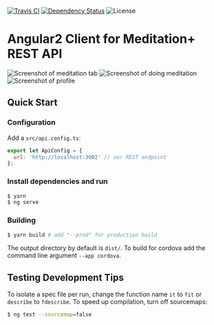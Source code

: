 [![Travis CI](https://api.travis-ci.org/Sirimangalo/meditation-plus-angular.svg)](https://travis-ci.org/Sirimangalo/meditation-plus-angular)
[![Dependency Status](https://david-dm.org/Sirimangalo/meditation-plus-angular.svg)](https://david-dm.org/Sirimangalo/meditation-plus-angular)
![License](https://img.shields.io/badge/license-MIT-blue.svg)

# Angular2 Client for Meditation+ REST API

![Screenshot of meditation tab](https://raw.githubusercontent.com/Sirimangalo/meditation-plus-angular/master/docs/res/screenshot.jpg)
![Screenshot of doing meditation](https://raw.githubusercontent.com/Sirimangalo/meditation-plus-angular/master/docs/res/screenshot2.jpg)
![Screenshot of profile](https://raw.githubusercontent.com/Sirimangalo/meditation-plus-angular/master/docs/res/screenshot3.jpg)

## Quick Start

### Configuration
Add a `src/api.config.ts`:

```js
export let ApiConfig = {
  url: 'http://localhost:3002' // our REST endpoint
};
```

### Install dependencies and run
```bash
$ yarn
$ ng serve
```

### Building
```bash
$ yarn build # add "--prod" for production build
```

The output directory by default is `dist/`. To build for cordova add the command line argument `--app cordova`.

## Testing Development Tips
To isolate a spec file per run, change the function name `it` to `fit` or `describe` to `fdescribe`.
To speed up compilation, turn off sourcemaps:
```bash
$ ng test --sourcemap=false
```
